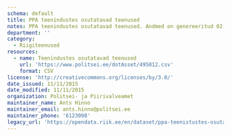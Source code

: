 ```yaml
---
schema: default
title: PPA teenindustes osutatavad teenused
notes: PPA teenindustes osutatavad teenused. Andmed on genereeritud 02. nov. 2015 seisuga.
department: ''
category:
  - Riigiteenused
resources:
  - name: Teenindustes osutatavad teenused
    url: 'https://www.politsei.ee/dotAsset/495012.csv'
    format: CSV
license: 'http://creativecommons.org/licenses/by/3.0/'
date_issued: 11/11/2015
date_modified: 11/11/2015
organization: Politsei- ja Piirivalveamet
maintainer_name: Ants Hinno
maintainer_email: ants.hinno@politsei.ee
maintainer_phone: '6123098'
legacy_url: 'https://opendata.riik.ee/en/dataset/ppa-teenistustes-osutatavad-teenused'
---
```

